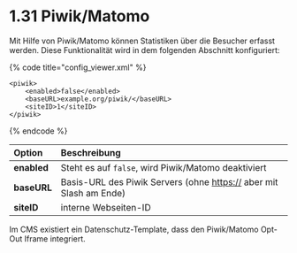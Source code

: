 # 1.31 Piwik/Matomo

Mit Hilfe von Piwik/Matomo können Statistiken über die Besucher erfasst werden. Diese Funktionalität wird in dem folgenden Abschnitt konfiguriert:

{% code title="config\_viewer.xml" %}
```markup
<piwik>
    <enabled>false</enabled>
    <baseURL>example.org/piwik/</baseURL>
    <siteID>1</siteID>
</piwik>
```
{% endcode %}

| **Option** | Beschreibung |
| :--- | :--- |
| **enabled** | Steht es auf `false`, wird Piwik/Matomo deaktiviert |
| **baseURL** | Basis-URL des Piwik Servers \(ohne [https://](http:) aber mit Slash am Ende\) |
| **siteID** | interne Webseiten-ID |

Im CMS existiert ein Datenschutz-Template, dass den Piwik/Matomo Opt-Out Iframe integriert.

